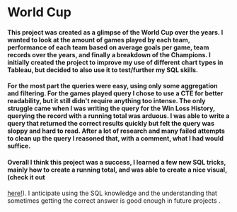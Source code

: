# World Cup
#### This project was created as a glimpse of the World Cup over the years. I wanted to look at the amount of games played by each team, performance of each team based on average goals per game, team records over the years, and finally a breakdown of the Champions. I initially created the project to improve my use of different chart types in Tableau, but decided to also use it to test/further my SQL skills. 
#### For the most part the queries were easy, using only some aggregation and filtering. For the games played query I chose to use a CTE for better readability, but it still didn't require anything too intense. The only struggle came when I was writing the query for the Win Loss History, querying the record with a running total was arduous. I was able to write a query that returned the correct results quickly but felt the query was sloppy and hard to read. After a lot of research and many failed attempts to clean up the query I reasoned that, with a comment, what I had would suffice.
#### Overall I think this project was a success, I learned a few new SQL tricks, mainly how to create a running total, and was able to create a nice visual, (check it out 
<a href="https://public.tableau.com/app/profile/tyrell.roberts/viz/WorldCup_16566341998790/FIFA">here!</a>). I anticipate using the SQL knowledge and the understanding that sometimes getting the correct answer is good enough in future projects . 